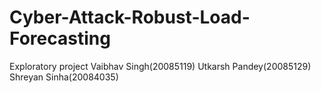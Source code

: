 # Cyber-Attack-Robust-Load-Forecasting
Exploratory project
Vaibhav Singh(20085119)
Utkarsh Pandey(20085129)
Shreyan Sinha(20084035)
